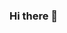 ### Hi there 👋

<!--
**youtubehelp/youtubehelp** is a ✨ _special_ ✨ repository because its `README.md` (this file) appears on your GitHub profile.



